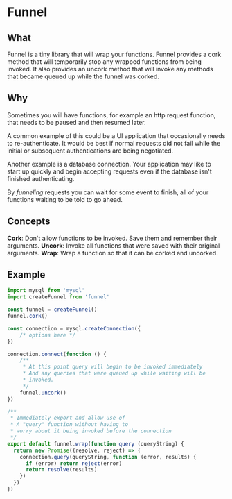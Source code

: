 # Funnel

## What
Funnel is a tiny library that will wrap your functions. Funnel provides a cork method that will temporarily stop any wrapped functions from being invoked. It also provides an uncork method that will invoke any methods that became queued up while the funnel was corked.

## Why
Sometimes you will have functions, for example an http request function, that needs to be paused and then resumed later. 

A common example of this could be a UI application that occasionally needs to re-authenticate. It would be best if normal requests did not fail while the initial or subsequent authentications are being negotiated.

Another example is a database connection. Your application may like to start up quickly and begin accepting requests even if the database isn't finished authenticating.

By _funneling_ requests you can wait for some event to finish, all of your functions waiting to be told to go ahead.

## Concepts

**Cork**: Don't allow functions to be invoked. Save them and remember their arguments.
**Uncork**: Invoke all functions that were saved with their original arguments.
**Wrap**: Wrap a function so that it can be corked and uncorked.

## Example

```js
import mysql from 'mysql'
import createFunnel from 'funnel'

const funnel = createFunnel()
funnel.cork()

const connection = mysql.createConnection({
    /* options here */
})

connection.connect(function () {
    /**
     * At this point query will begin to be invoked immediately
     * And any queries that were queued up while waiting will be
     * invoked.
     */
    funnel.uncork()
})

/**
 * Immediately export and allow use of 
 * A "query" function without having to 
 * worry about it being invoked before the connection
 */
export default funnel.wrap(function query (queryString) {
  return new Promise((resolve, reject) => {
    connection.query(queryString, function (error, results) {
      if (error) return reject(error)
      return resolve(results)
    })
  })
})

```

